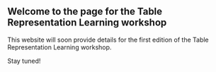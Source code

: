 ## Welcome to the page for the Table Representation Learning workshop

This website will soon provide details for the first edition of the Table Representation Learning workshop.

Stay tuned!

